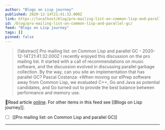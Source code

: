 ```yaml
---
author: "Blogs on Lisp journey"
published: 2020-12-14T21:41:32.000Z
link: https://localhost/blog/pro-mailing-list-on-common-lisp-and-parallel-gc/
id: /blog/pro-mailing-list-on-common-lisp-and-parallel-gc/
feed: "Blogs on Lisp journey"
tags: []
pinned: false
---
```

> [!abstract] Pro mailing list: on Common Lisp and parallel GC - 2020-12-14T21:41:32.000Z
> I recently enjoyed this discussion on the pro mailing list. It started with a call of recommendations on music software, and the discussion evolved in discussing parallel garbage collection. By the way, can you site an implementation that has parallel GC? Pascal Costanza: «When moving our elPrep software away from Common Lisp, we evaluated C++, Go and Java as potential candidates, and Go turned out to provide the best balance between performance and memory use.

🔗Read article [online](https://localhost/blog/pro-mailing-list-on-common-lisp-and-parallel-gc/). For other items in this feed see [[Blogs on Lisp journey]].

- [ ] [[Pro mailing list꞉ on Common Lisp and parallel GC]]
- - -

